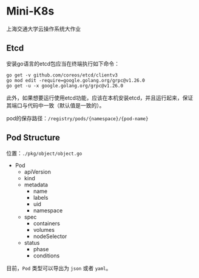 # Mini-K8s
上海交通大学云操作系统大作业

## Etcd

安装go语言的etcd包应当在终端执行如下命令：
```shell
go get -v github.com/coreos/etcd/clientv3
go mod edit -require=google.golang.org/grpc@v1.26.0
go get -u -x google.golang.org/grpc@v1.26.0 
```

此外，如果想要运行使用etcd功能，应该在本机安装etcd，并且运行起来，保证其端口与代码中一致（默认值是一致的）。

pod的保存路径：`/registry/pods/{namespace}/{pod-name}`

## Pod Structure

位置：`./pkg/object/object.go`

- Pod
  - apiVersion
  - kind
  - metadata
    - name
    - labels
    - uid
    - namespace
  - spec
    - containers
    - volumes
    - nodeSelector
  - status
    - phase
    - conditions

目前，`Pod` 类型可以导出为 `json` 或者 `yaml`。
